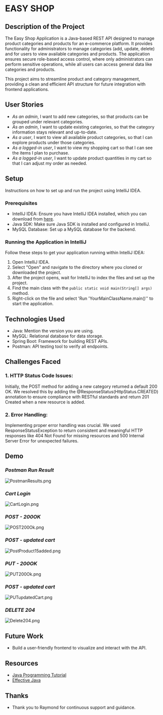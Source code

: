 # EASY SHOP

## Description of the Project

The Easy Shop Application is a Java-based REST API designed to manage product categories and products for an e-commerce platform. It provides functionality for administrators to manage categories (add, update, delete) and for users to view available categories and products. The application ensures secure role-based access control, where only administrators can perform sensitive operations, while all users can access general data like categories and products.

This project aims to streamline product and category management, providing a clean and efficient API structure for future integration with frontend applications.


## User Stories

- *As an admin*, I want to add new categories, so that products can be grouped under relevant categories.
- *As an admin*, I want to update existing categories, so that the category information stays relevant and up-to-date.
- *As a user*, I want to view all available product categories, so that I can explore products under those categories.
- *As a logged-in user*, I want to view my shopping cart so that I can see the items I plan to purchase.
- *As a logged-in user*, I want to update product quantities in my cart so that I can adjust my order as needed.

## Setup

Instructions on how to set up and run the project using IntelliJ IDEA.

### Prerequisites

- IntelliJ IDEA: Ensure you have IntelliJ IDEA installed, which you can download from [here](https://www.jetbrains.com/idea/download/).
- Java SDK: Make sure Java SDK is installed and configured in IntelliJ.
- MySQL Database: Set up a MySQL database for the backend.

### Running the Application in IntelliJ

Follow these steps to get your application running within IntelliJ IDEA:

1. Open IntelliJ IDEA.
2. Select "Open" and navigate to the directory where you cloned or downloaded the project.
3. After the project opens, wait for IntelliJ to index the files and set up the project.
4. Find the main class with the `public static void main(String[] args)` method.
5. Right-click on the file and select 'Run 'YourMainClassName.main()'' to start the application.

## Technologies Used

- Java: Mention the version you are using.
- MySQL: Relational database for data storage.
- Spring Boot: Framework for building REST APIs.
- Postman: API testing tool to verify all endpoints.


## Challenges Faced
###  1. HTTP Status Code Issues:
Initially, the POST method for adding a new category returned a default 200 OK. We resolved this by adding the @ResponseStatus(HttpStatus.CREATED) annotation to ensure compliance with RESTful standards and return 201 Created when a new resource is added.
### 2. Error Handling:
Implementing proper error handling was crucial. We used ResponseStatusException to return consistent and meaningful HTTP responses like 404 Not Found for missing resources and 500 Internal Server Error for unexpected failures.

## Demo

### *Postman Run Result* 

![PostmanResults.png](imgs/PostmanResults.png)

### *Cart Login*

![CartLogin.png](imgs/CartLogin.png)

### *POST - 200OK*

![POST200Ok.png](imgs/POST200Ok.png)

### *POST - updated cart*

![PostProduct15added.png](imgs/PostProduct15added.png)

### *PUT - 200OK*

![PUT200Ok.png](imgs/PUT200Ok.png)

### *POST - updated cart*

![PUTupdatedCart.png](imgs/PUTupdatedCart.png)

### *DELETE 204*

![Delete204.png](imgs/Delete204.png)


## Future Work

- Build a user-friendly frontend to visualize and interact with the API.


## Resources

- [Java Programming Tutorial](https://www.example.com)
- [Effective Java](https://www.example.com)

## Thanks

- Thank you to Raymond for continuous support and guidance.